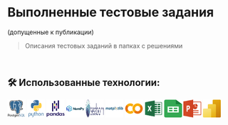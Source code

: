 #  Выполненные тестовые задания 
(допущенные к публикации)
> Описания тестовых заданий в папках с решениями
<br>

## :hammer_and_wrench:  Использованные технологии:
<img src="https://github.com/mr-Vozhyk/Bio-icon/blob/main/1_PostgreSQL.svg"         title="PostgreSQL"      alt="PostgreSQL"     width="40" height="40"/> <img src="https://github.com/mr-Vozhyk/Bio-icon/blob/main/5_Python.svg"                    title="Python"                   alt="Python"                   width="40" height="40"/> <img src="https://github.com/mr-Vozhyk/Bio-icon/blob/main/6_Pandas%20%5BPython%5D.svg"     title="Pandas [Python]"          alt="Pandas [Python]"          width="40" height="40"/> <img src="https://github.com/mr-Vozhyk/Bio-icon/blob/main/7_Numpy%20%5BPython%5D.svg"      title="Numpy [Python]"           alt="Numpy [Python]"           width="40" height="40"/> <img src="https://github.com/mr-Vozhyk/Bio-icon/blob/main/8_Seaborn%20%5BPython%5D.svg"    title="Seaborn [Python]"         alt="Seaborn [Python]"         width="40" height="40"/> <img src="https://github.com/mr-Vozhyk/Bio-icon/blob/main/9_Matplotlib%20%5BPython%5D.svg" title="Matplotlib [Python]"      alt="Matplotlib [Python]"      width="40" height="40"/> <img src="https://github.com/mr-Vozhyk/Bio-icon/blob/main/22_Google%20Colaboratory.svg"   title="Google Colab"        alt="Google Colab"        width="40" height="40"/> <img src="https://github.com/mr-Vozhyk/Bio-icon/blob/main/13_Excel.svg"              title="Excel"               alt="Excel"               width="40" height="40"/> <img src="https://github.com/mr-Vozhyk/Bio-icon/blob/main/14_Google%20Sheets.svg"    title="Google Sheets"       alt="Google Sheets"       width="40" height="40"/> <img src="https://github.com/mr-Vozhyk/Bio-icon/blob/main/15_Power%20Point.svg"      title="Power Point"         alt="Power Point"         width="40" height="40"/> <img src="https://github.com/mr-Vozhyk/Bio-icon/blob/main/16_Power%20BI.svg"         title="Power BI"            alt="Power BI"            width="40" height="40"/>
